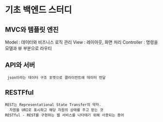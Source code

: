 # 기초 백엔드 스터디

## MVC와 템플릿 엔진
   Model : 데이터와 비즈니스 로직 관리
     View : 레이아웃, 화면 처리
     Controller : 명령을 모델과 뷰 부분으로 라우티

## API와 서버
     json이라는 데이터 구조 포맷으로 클라이언트에 데이터 전달

## RESTFful
    REST는 Representational State Transfer의 약자.
      자원을 URI로 표시하고 해당 자원의 상태를 주고 받는 것
    RESTful - REST를 구현하는 웹 서비스를 나타태기 위해 사용되는 용어